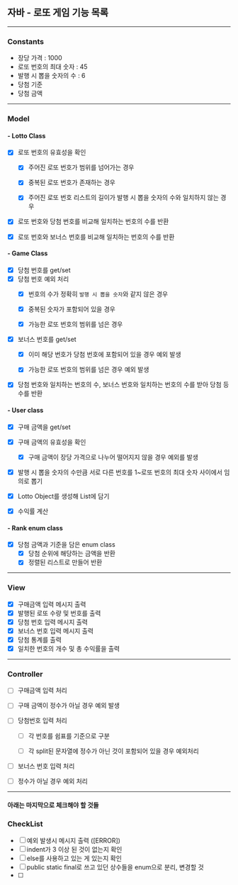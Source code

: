 ## 자바 - 로또 게임 기능 목록
- - -

### Constants
+ 장당 가격 : 1000
+ 로또 번호의 최대 숫자 : 45
+ 발행 시 뽑을 숫자의 수 : 6
+ 당첨 기준
+ 당첨 금액

- - -
### Model

#### - Lotto Class
+ [X]  로또 번호의 유효성을 확인
    + [X] 주어진 로또 번호가 범위를 넘어가는 경우
    + [X] 중복된 로또 번호가 존재하는 경우
    + [X] 주어진 로또 번호 리스트의 길이가 발행 시 뽑을 숫자의 수와 일치하지 않는 경우 


+ [X] 로또 번호와 당첨 번호를 비교해 일치하는 번호의 수를 반환
+ [X] 로또 번호와 보너스 번호를 비교해 일치하는 번호의 수를 반환


#### - Game Class
+ [X] 당첨 번호를 get/set
+ [X] 당첨 번호 예외 처리
  + [X] 번호의 수가 정확히 `발행 시 뽑을 숫자`와 같지 않은 경우
  + [X] 중복된 숫자가 포함되어 있을 경우
  + [X] 가능한 로또 번호의 범위를 넘은 경우


+[X] 보너스 번호를 get/set
  +[X] 이미 해당 번호가 당첨 번호에 포함되어 있을 경우 예외 발생
  +[X] 가능한 로또 번호의 범위를 넘은 경우 예외 발생


+[X] 당첨 번호와 일치하는 번호의 수, 보너스 번호와 일치하는 번호의 수를 받아 당첨 등수를 반환

#### - User class
+[X] 구매 금액을 get/set
+[X] 구매 금액의 유효성을 확인
  +[X] 구매 금액이 장당 가격으로 나누어 떨어지지 않을 경우 예외를 발생


+[X]  발행 시 뽑을 숫자의 수만큼 서로 다른 번호를 1~로또 번호의 최대 숫자 사이에서 임의로 뽑기
+[X]  Lotto Object를 생성해 List에 담기 


+[X]  수익률 계산

#### - Rank enum class
+[X]  당첨 금액과 기준을 담은 enum class
    +[X]  당첨 순위에 해당하는 금액을 반환
    +[X]  정렬된 리스트로 만들어 반환

- - -
### View
+[X]  구매금액 입력 메시지 출력
+[X]  발행된 로또 수량 및 번호를 출력
+[X]  당첨 번호 입력 메시지 출력
+[X]  보너스 번호 입력 메시지 출력
+[X]  당첨 통계를 출력
+[X]  일치한 번호의 개수 및 총 수익률을 출력

- - -
### Controller
+[ ]  구매금액 입력 처리
  +[ ]  구매 금액이 정수가 아닐 경우 예외 발생


+[ ]  당첨번호 입력 처리
    +[ ]  각 번호를 쉼표를 기준으로 구분
    +[ ]  각 split된 문자열에 정수가 아닌 것이 포함되어 있을 경우 예외처리


+[ ]  보너스 번호 입력 처리 
+[ ]  정수가 아닐 경우 예외 처리

- - -
#### 아래는 마지막으로 체크해야 할 것들
### CheckList 
+ [ ] 예외 발생시 메시지 출력 ([ERROR])
+ [ ] indent가 3 이상 된 것이 없는지 확인
+ [ ] else를 사용하고 있는 게 있는지 확인
+ [ ] public static final로 쓰고 있던 상수들을 enum으로 분리, 변경할 것
+ [ ] 